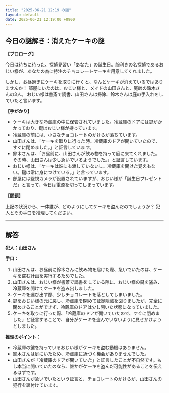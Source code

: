```yaml
---
title: "2025-06-21 12:19 の謎"
layout: default
date: 2025-06-21 12:19:00 +0900
---
```

## 今日の謎解き：消えたケーキの謎

**【プロローグ】**

今日は待ちに待った、探偵見習い「あなた」の誕生日。腕利きの名探偵であるおじい様が、あなたの為に特注のチョコレートケーキを用意してくれました。

しかし、お昼過ぎにケーキを取りに行くと、なんとケーキが消えているではありませんか！
部屋にいたのは、おじい様と、メイドの山田さんと、庭師の鈴木さんの3人。
おじい様は書斎で読書、山田さんは掃除、鈴木さんは庭の手入れをしていたと言います。

**【手がかり】**

*   ケーキは大きな冷蔵庫の中に保管されていました。冷蔵庫のドアには鍵がかかっており、鍵はおじい様が持っています。
*   冷蔵庫の前には、小さなチョコレートのかけらが落ちています。
*   山田さんは、「ケーキを取りに行った時、冷蔵庫のドアが開いていたので、すぐに閉めました。」と証言しています。
*   鈴木さんは、「お昼前に、山田さんが飲み物を持って庭に来てくれました。その時、山田さんは少し急いでいるようでした。」と証言しています。
*   おじい様は、「ケーキは誰にも渡していないし、冷蔵庫を開けた覚えもない。鍵は常に身につけている。」と言っています。
*   部屋には監視カメラが設置されていますが、おじい様が「誕生日プレゼントだ」と言って、今日は電源を切ってしまっています。

**【問題】**

上記の状況から、一体誰が、どのようにしてケーキを盗んだのでしょうか？ 犯人とその手口を推理してください。

---

## 解答

**犯人：山田さん**

**手口：**

1.  山田さんは、お昼前に鈴木さんに飲み物を届けた際、急いでいたのは、ケーキを盗む計画を実行するためでした。
2.  山田さんは、おじい様が書斎で読書をしている隙に、おじい様の鍵を盗み、冷蔵庫を開けてケーキを盗み出しました。
3.  ケーキを運び出す際、少しチョコレートを落としてしまいました。
4.  鍵をおじい様の元に戻し、冷蔵庫を閉めて証拠隠滅を図りましたが、完全に閉めきることができず、冷蔵庫のドアは少し開いた状態になっていました。
5.  ケーキを取りに行った際、「冷蔵庫のドアが開いていたので、すぐに閉めました」と証言することで、自分がケーキを盗んでいないように見せかけようとしました。

**推理のポイント：**

*   冷蔵庫の鍵を持っているおじい様がケーキを盗む動機はありません。
*   鈴木さんは庭にいたため、冷蔵庫に近づく機会がありませんでした。
*   山田さんが「冷蔵庫のドアが開いていた」と証言したことが不自然です。もし本当に開いていたのなら、誰かがケーキを盗んだ可能性があることを伝えるはずです。
*   山田さんが急いでいたという証言と、チョコレートのかけらが、山田さんの犯行を裏付けています。
